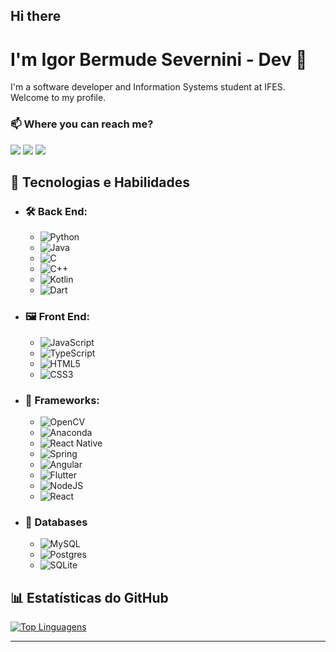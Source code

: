 ## Hi there
# I'm Igor Bermude Severnini - Dev 🤝

I'm a software developer and Information Systems student at IFES. Welcome to my profile.

### 📫 Where you can reach me?
<div>
    <a href="https://instagram.com/igor_severnini" target="_blank"><img src="https://img.shields.io/badge/-Instagram-%23E4405F?style=for-the-badge&logo=instagram&logoColor=white" target="_blank"/></a> <a     
    href="https://www.linkedin.com/in/igor-bermude-severnini-639418238" target="_blank"><img src="https://img.shields.io/badge/-LinkedIn-%230077B5?style=for-the-badge&logo=linkedin&logoColor=white" target="_blank"/></a> 
    <a href = "mailto:igorbsevernini@gmail.com"><img src="https://img.shields.io/badge/-Gmail-%23333?style=for-the-badge&logo=gmail&logoColor=white" target="_blank"/></a>
</div>

## 🚀 Tecnologias e Habilidades

- ### 🛠️ Back End:
    - ![Python](https://img.shields.io/badge/python-3670A0?style=for-the-badge&logo=python&logoColor=ffdd54)
    - ![Java](https://img.shields.io/badge/java-%23ED8B00.svg?style=for-the-badge&logo=openjdk&logoColor=white)
    - ![C](https://img.shields.io/badge/C-00599C?style=for-the-badge&logo=c&logoColor=white)
    - ![C++](https://img.shields.io/badge/c++-%2300599C.svg?style=for-the-badge&logo=c%2B%2B&logoColor=white)
    - ![Kotlin](https://img.shields.io/badge/kotlin-%237F52FF.svg?style=for-the-badge&logo=kotlin&logoColor=white)
    - ![Dart](https://img.shields.io/badge/dart-%230175C2.svg?style=for-the-badge&logo=dart&logoColor=white)

- ### 🖼️ Front End:
    - ![JavaScript](https://img.shields.io/badge/javascript-%23323330.svg?style=for-the-badge&logo=javascript&logoColor=%23F7DF1E)
    - ![TypeScript](https://img.shields.io/badge/typescript-%23007ACC.svg?style=for-the-badge&logo=typescript&logoColor=white)
    - ![HTML5](https://img.shields.io/badge/html5-%23E34F26.svg?style=for-the-badge&logo=html5&logoColor=white)
    - ![CSS3](https://img.shields.io/badge/css3-%231572B6.svg?style=for-the-badge&logo=css3&logoColor=white)

- ### 🚀 Frameworks: 
    - ![OpenCV](https://img.shields.io/badge/opencv-%23white.svg?style=for-the-badge&logo=opencv&logoColor=white)
    - ![Anaconda](https://img.shields.io/badge/Anaconda-%2344A833.svg?style=for-the-badge&logo=anaconda&logoColor=white)
    - ![React Native](https://img.shields.io/badge/react_native-%2320232a.svg?style=for-the-badge&logo=react&logoColor=%2361DAFB)
    - ![Spring](https://img.shields.io/badge/spring-%236DB33F.svg?style=for-the-badge&logo=spring&logoColor=white)
    - ![Angular](https://img.shields.io/badge/angular-%23DD0031.svg?style=for-the-badge&logo=angular&logoColor=white)
    - ![Flutter](https://img.shields.io/badge/Flutter-%2302569B.svg?style=for-the-badge&logo=Flutter&logoColor=white)
    - ![NodeJS](https://img.shields.io/badge/node.js-6DA55F?style=for-the-badge&logo=node.js&logoColor=white)
    - ![React](https://img.shields.io/badge/react-%2320232a.svg?style=for-the-badge&logo=react&logoColor=%2361DAFB)

- ### 💾 Databases
    - ![MySQL](https://img.shields.io/badge/mysql-4479A1.svg?style=for-the-badge&logo=mysql&logoColor=white)
    - ![Postgres](https://img.shields.io/badge/postgres-%23316192.svg?style=for-the-badge&logo=postgresql&logoColor=white)
    - ![SQLite](https://img.shields.io/badge/sqlite-%2307405e.svg?style=for-the-badge&logo=sqlite&logoColor=white)

## 📊 Estatísticas do GitHub
[![Top Linguagens](https://github-readme-stats.vercel.app/api/top-langs/?username=IgorBermude&layout=compact&theme=radical)](https://github.com/anuraghazra/github-readme-stats)

---

<p align="center">
  <img src="https://komarev.com/ghpvc/?username=IgorBermude&style=flat-square&color=blue" alt=""/>
</p>
<!--
**IgorBermude/IgorBermude** is a ✨ _special_ ✨ repository because its `README.md` (this file) appears on your GitHub profile.

Here are some ideas to get you started:

- 🔭 I’m currently working on ...
- 🌱 I’m currently learning ...
- 👯 I’m looking to collaborate on ...
- 🤔 I’m looking for help with ...
- 💬 Ask me about ...
- 📫 How to reach me: ...
- 😄 Pronouns: ...
- ⚡ Fun fact: ...
-->
